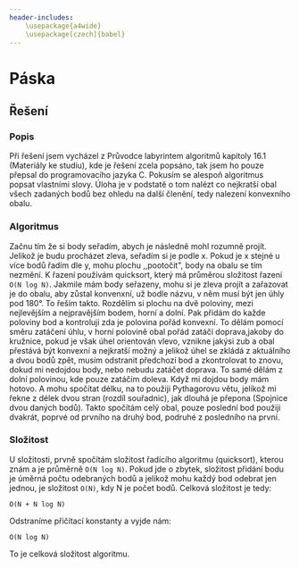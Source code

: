 ```yaml
---
header-includes:
	\usepackage{a4wide}
	\usepackage[czech]{babel}
---
```

# Páska
## Řešení
### Popis
Při řešení jsem vycházel z Průvodce labyrintem algoritmů kapitoly 16.1 (Materiály ke studiu), kde je řešení zcela popsáno, tak jsem ho pouze přepsal do programovacího jazyka C. Pokusím se alespoň algoritmus popsat vlastními slovy. Úloha je v podstatě o tom nalézt co nejkratší obal všech zadaných bodů bez ohledu na další členění, tedy nalezení konvexního obalu.

### Algoritmus
Začnu tím že si body seřadím, abych je následně mohl rozumně projít. Jelikož je budu procházet zleva, seřadím si je podle x. Pokud je x stejné u více bodů řadím dle y, mohu plochu ,,pootočit", body na obalu se tím nezmění. K řazení používám quicksort, který má průměrou složitost řazení `O(N log N)`. Jakmile mám body seřazeny, mohu si je zleva projít a zařazovat je do obalu, aby zůstal konvenxní, už bodle názvu, v něm musí být jen úhly pod 180°. To řeším takto. Rozdělím si plochu na dvě poloviny, mezi nejlevějším a nejpravějším bodem, horní a dolní. Pak přidám do každe poloviny bod a kontroluji zda je polovina pořád konvexní. To dělám pomocí směru zatáčení úhlu, v horní polovině obal pořád zatáčí doprava,jakoby do kružnice, pokud je však úhel orientován vlevo, vznikne jakýsi zub a obal přestává být konvexní a nejkratší možný a jelikož úhel se zkládá z aktuálního a dvou bodů zpět, musím odstranit předchozí bod a zkontrolovat to znovu, dokud mi nedojdou body, nebo nebudu zatáčet doprava. To samé dělám z dolní polovinou, kde pouze zatáčím doleva. Když mi dojdou body mám hotovo. A mohu spočítat délku, na to použiji Pythagorovu větu, jelikož mi řekne z délek dvou stran (rozdíl souřadnic), jak dlouhá je přepona (Spojnice dvou daných bodů). Takto spočítám celý obal, pouze poslední bod použiji dvakrát, poprvé od prvního na druhý bod, podruhé z posledního na první. 

### Složitost
U složitosti, prvně spočítám složitost řadícího algoritmu (quicksort), kterou znám a je průměrně `O(N log N)`. Pokud jde o zbytek, složitost přidání bodu je úměrná počtu odebraných bodů a jelikož mohu každý bod odebrat jen jednou, je složitost `O(N)`, kdy N je počet bodů.  Celková složitost je tedy:
```
O(N + N log N)
```
Odstraníme přičítací konstanty a vyjde nám:
```
O(N log N)
``` 
To je celková složitost algoritmu.

